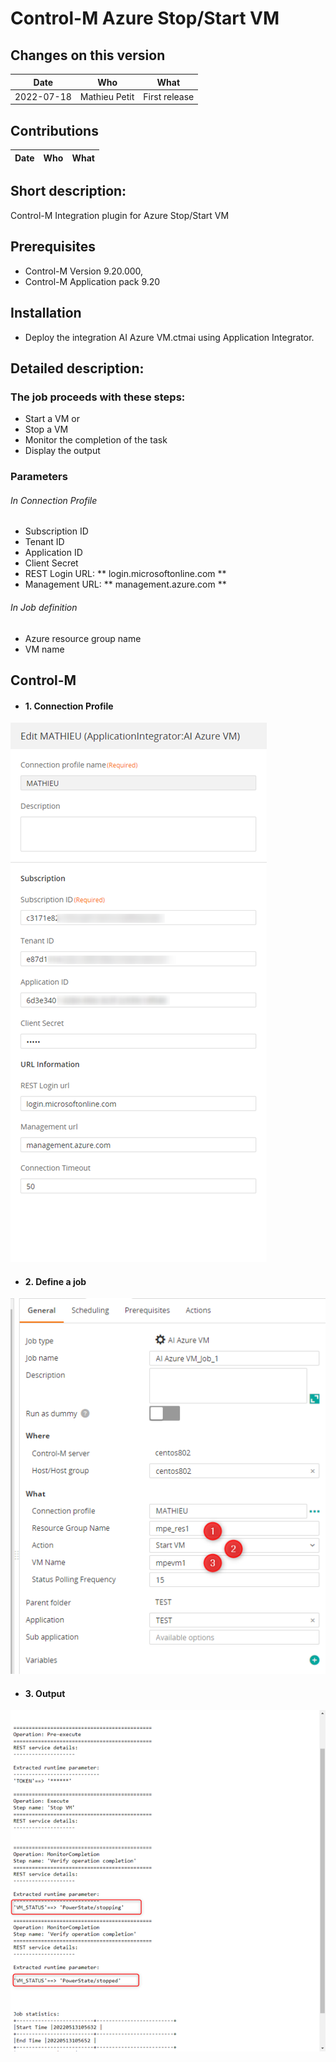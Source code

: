 # Control-M Azure Stop/Start VM
## Changes on this version

| Date | Who | What |
| - | - | - |
| 2022-07-18 | Mathieu Petit | First release |


## Contributions

| Date | Who | What |
| - | - | - |


## Short description:
Control-M Integration plugin for Azure Stop/Start VM

## Prerequisites

- Control-M Version 9.20.000,
- Control-M Application pack 9.20


## Installation

- Deploy the integration AI Azure VM.ctmai using Application Integrator.
 
## Detailed description:

### The job proceeds with these steps:
- Start a VM
or
- Stop a VM
- Monitor the completion of the task
- Display the output
 
 ### Parameters
 ###### In Connection Profile
 - Subscription ID
 - Tenant ID
 - Application ID
 - Client Secret
 - REST Login URL: ** login.microsoftonline.com **
 - Management URL: ** management.azure.com **
 
 ###### In Job definition
 - Azure resource group name
 - VM name
 

## Control-M

* #### 1. Connection Profile 

![](./images/connprof.png)

* #### 2. Define a job

![](./images/job.png)

* #### 3. Output

![](./images/output.png)
